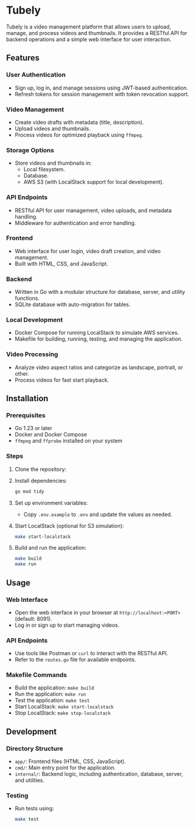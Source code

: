 # Tubely

Tubely is a video management platform that allows users to upload, manage, and process videos and thumbnails. It provides a RESTful API for backend operations and a simple web interface for user interaction.

## Features

### User Authentication
- Sign up, log in, and manage sessions using JWT-based authentication.
- Refresh tokens for session management with token revocation support.

### Video Management
- Create video drafts with metadata (title, description).
- Upload videos and thumbnails.
- Process videos for optimized playback using `ffmpeg`.

### Storage Options
- Store videos and thumbnails in:
  - Local filesystem.
  - Database.
  - AWS S3 (with LocalStack support for local development).

### API Endpoints
- RESTful API for user management, video uploads, and metadata handling.
- Middleware for authentication and error handling.

### Frontend
- Web interface for user login, video draft creation, and video management.
- Built with HTML, CSS, and JavaScript.

### Backend
- Written in Go with a modular structure for database, server, and utility functions.
- SQLite database with auto-migration for tables.

### Local Development
- Docker Compose for running LocalStack to simulate AWS services.
- Makefile for building, running, testing, and managing the application.

### Video Processing
- Analyze video aspect ratios and categorize as landscape, portrait, or other.
- Process videos for fast start playback.

## Installation

### Prerequisites
- Go 1.23 or later
- Docker and Docker Compose
- `ffmpeg` and `ffprobe` installed on your system

### Steps
1. Clone the repository:
2. Install dependencies:
   ```bash
   go mod tidy
   ```
3. Set up environment variables:
   - Copy `.env.example` to `.env` and update the values as needed.

4. Start LocalStack (optional for S3 simulation):
   ```bash
   make start-localstack
   ```

5. Build and run the application:
   ```bash
   make build
   make run
   ```

## Usage

### Web Interface
- Open the web interface in your browser at `http://localhost:<PORT>` (default: 8091).
- Log in or sign up to start managing videos.

### API Endpoints
- Use tools like Postman or `curl` to interact with the RESTful API.
- Refer to the `routes.go` file for available endpoints.

### Makefile Commands
- Build the application: `make build`
- Run the application: `make run`
- Test the application: `make test`
- Start LocalStack: `make start-localstack`
- Stop LocalStack: `make stop-localstack`

## Development

### Directory Structure
- `app/`: Frontend files (HTML, CSS, JavaScript).
- `cmd/`: Main entry point for the application.
- `internal/`: Backend logic, including authentication, database, server, and utilities.

### Testing
- Run tests using:
  ```bash
  make test
  ```